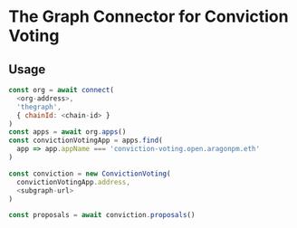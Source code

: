 # The Graph Connector for Conviction Voting

## Usage

```js
const org = await connect(
  <org-address>,
  'thegraph',
  { chainId: <chain-id> }
)
const apps = await org.apps()
const convictionVotingApp = apps.find(
  app => app.appName === 'conviction-voting.open.aragonpm.eth'
)

const conviction = new ConvictionVoting(
  convictionVotingApp.address,
  <subgraph-url>
)

const proposals = await conviction.proposals()
```
